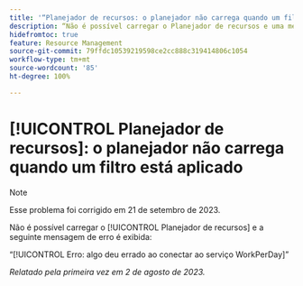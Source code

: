 ```yaml
---
title: '“Planejador de recursos: o planejador não carrega quando um filtro está aplicado”'
description: “Não é possível carregar o Planejador de recursos e uma mensagem de erro é exibida.”
hidefromtoc: true
feature: Resource Management
source-git-commit: 79ffdc10539219598ce2cc888c319414806c1054
workflow-type: tm+mt
source-wordcount: '85'
ht-degree: 100%

---
```



# [!UICONTROL Planejador de recursos]: o planejador não carrega quando um filtro está aplicado

>[!NOTE]
>
>Esse problema foi corrigido em 21 de setembro de 2023.

Não é possível carregar o [!UICONTROL Planejador de recursos] e a seguinte mensagem de erro é exibida:

“[!UICONTROL Erro: algo deu errado ao conectar ao serviço WorkPerDay]”

_Relatado pela primeira vez em 2 de agosto de 2023._


